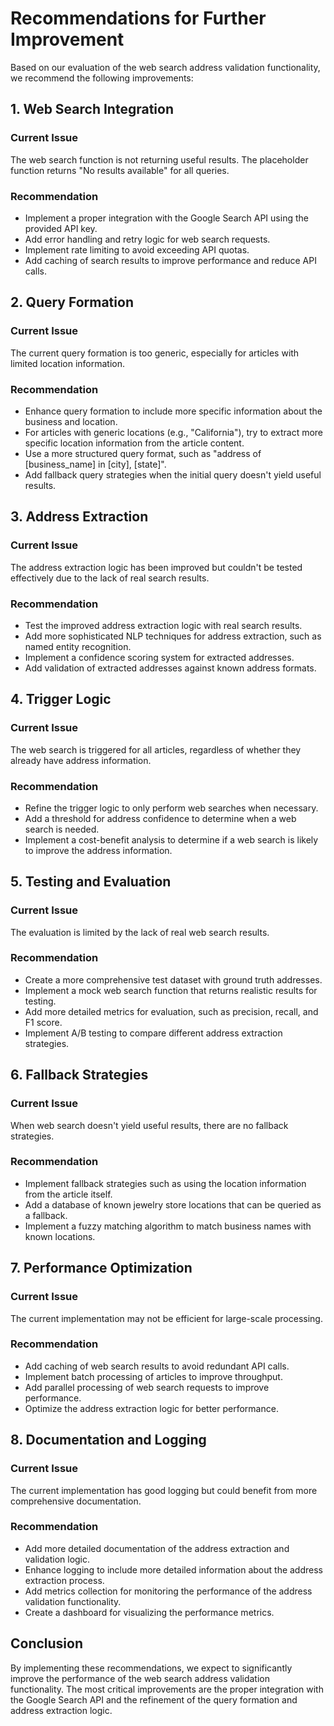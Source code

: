 # Recommendations for Further Improvement

Based on our evaluation of the web search address validation functionality, we recommend the following improvements:

## 1. Web Search Integration

### Current Issue
The web search function is not returning useful results. The placeholder function returns "No results available" for all queries.

### Recommendation
- Implement a proper integration with the Google Search API using the provided API key.
- Add error handling and retry logic for web search requests.
- Implement rate limiting to avoid exceeding API quotas.
- Add caching of search results to improve performance and reduce API calls.

## 2. Query Formation

### Current Issue
The current query formation is too generic, especially for articles with limited location information.

### Recommendation
- Enhance query formation to include more specific information about the business and location.
- For articles with generic locations (e.g., "California"), try to extract more specific location information from the article content.
- Use a more structured query format, such as "address of [business_name] in [city], [state]".
- Add fallback query strategies when the initial query doesn't yield useful results.

## 3. Address Extraction

### Current Issue
The address extraction logic has been improved but couldn't be tested effectively due to the lack of real search results.

### Recommendation
- Test the improved address extraction logic with real search results.
- Add more sophisticated NLP techniques for address extraction, such as named entity recognition.
- Implement a confidence scoring system for extracted addresses.
- Add validation of extracted addresses against known address formats.

## 4. Trigger Logic

### Current Issue
The web search is triggered for all articles, regardless of whether they already have address information.

### Recommendation
- Refine the trigger logic to only perform web searches when necessary.
- Add a threshold for address confidence to determine when a web search is needed.
- Implement a cost-benefit analysis to determine if a web search is likely to improve the address information.

## 5. Testing and Evaluation

### Current Issue
The evaluation is limited by the lack of real web search results.

### Recommendation
- Create a more comprehensive test dataset with ground truth addresses.
- Implement a mock web search function that returns realistic results for testing.
- Add more detailed metrics for evaluation, such as precision, recall, and F1 score.
- Implement A/B testing to compare different address extraction strategies.

## 6. Fallback Strategies

### Current Issue
When web search doesn't yield useful results, there are no fallback strategies.

### Recommendation
- Implement fallback strategies such as using the location information from the article itself.
- Add a database of known jewelry store locations that can be queried as a fallback.
- Implement a fuzzy matching algorithm to match business names with known locations.

## 7. Performance Optimization

### Current Issue
The current implementation may not be efficient for large-scale processing.

### Recommendation
- Add caching of web search results to avoid redundant API calls.
- Implement batch processing of articles to improve throughput.
- Add parallel processing of web search requests to improve performance.
- Optimize the address extraction logic for better performance.

## 8. Documentation and Logging

### Current Issue
The current implementation has good logging but could benefit from more comprehensive documentation.

### Recommendation
- Add more detailed documentation of the address extraction and validation logic.
- Enhance logging to include more detailed information about the address extraction process.
- Add metrics collection for monitoring the performance of the address validation functionality.
- Create a dashboard for visualizing the performance metrics.

## Conclusion

By implementing these recommendations, we expect to significantly improve the performance of the web search address validation functionality. The most critical improvements are the proper integration with the Google Search API and the refinement of the query formation and address extraction logic.
